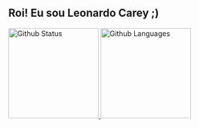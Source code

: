 ## Roi! Eu sou Leonardo Carey ;)

<div>
  <a href="http://leonardocarey.com">
    <img height="180em" src="https://github-readme-stats.vercel.app/api?username=leoncarey&show_icons=true&theme=gruvbox&include_all_commits=true&count_private=true" alt="Github Status" />
    <img height="180em" src="https://github-readme-stats.vercel.app/api/top-langs?username=leoncarey&theme=gruvbox&layout=compact&langs_count=16" alt="Github Languages" />
  </a>
</div>
